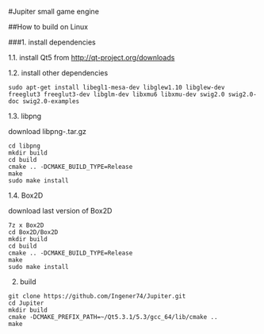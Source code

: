 #Jupiter small game engine

##How to build on Linux

###1. install dependencies

1.1. install Qt5 from http://qt-project.org/downloads

1.2. install other dependencies

```
sudo apt-get install libegl1-mesa-dev libglew1.10 libglew-dev freeglut3 freeglut3-dev libglm-dev libxmu6 libxmu-dev swig2.0 swig2.0-doc swig2.0-examples
```

1.3. libpng 

download libpng-<version>.tar.gz

```
cd libpng
mkdir build
cd build
cmake .. -DCMAKE_BUILD_TYPE=Release
make
sudo make install
```

1.4. Box2D

download last version of Box2D

```
7z x Box2D
cd Box2D/Box2D
mkdir build
cd build
cmake .. -DCMAKE_BUILD_TYPE=Release
make
sudo make install
```

2. build

```
git clone https://github.com/Ingener74/Jupiter.git
cd Jupiter
mkdir build
cmake -DCMAKE_PREFIX_PATH=~/Qt5.3.1/5.3/gcc_64/lib/cmake ..
make
```
